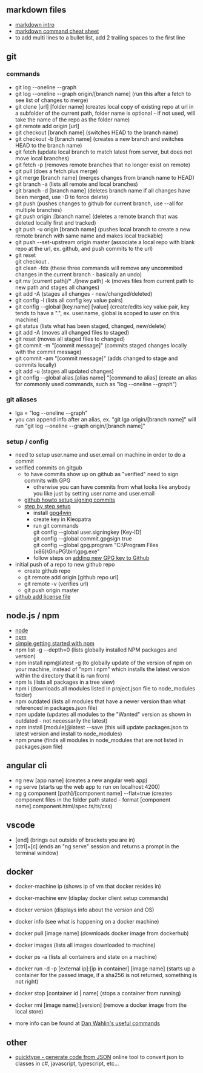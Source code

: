 ## markdown files
* [markdown intro](https://daringfireball.net/projects/markdown/)
* [markdown command cheat sheet](https://github.com/adam-p/markdown-here/wiki/Markdown-Cheatsheet)
* to add multi lines to a bullet list, add 2 trailing spaces to the first line

## git 
### commands
* git log --oneline --graph
* git log --oneline --graph origin/[branch name] (run this after a fetch to see list of changes to merge)
* git clone [url] [folder name] (creates local copy of existing repo at url in a subfolder of the current path, folder name is optional - if not used, will take the name of the repo as the folder name)
* git remote add origin [url]  
* git checkout [branch name] (switches HEAD to the branch name)
* git checkout -b [branch name] (creates a new branch and switches HEAD to the branch name)
* git fetch (update local branch to match latest from server, but does not move local branches)
* git fetch -p (removes remote branches that no longer exist on remote)
* git pull (does a fetch plus merge)
* git merge [branch name] (merges changes from branch name to HEAD)
* git branch -a (lists all remote and local branches)
* git branch -d [branch name] (deletes branch name if all changes have been merged, use -D to force delete)
* git push (pushes changes to github for current branch, use --all for multiple branches)
* git push origin :[branch name] (deletes a remote branch that was deleted locally first and tracked)
* git push -u origin [branch name] (pushes local branch to create a new remote branch with same name and makes local trackable)
* git push --set-upstream origin master (associate a local repo with blank repo at the url, ex. github, and push commits to the url)
* git reset  
  git checkout .   
  git clean -fdx (these three commands will remove any uncommited changes in the current branch - basically an undo)
* git mv [current path]/* ./[new path] -k (moves files from current path to new path and stages all changes)
* git add -A (stages all changes - new/changed/deleted)
* git config -l (lists all config key value pairs)
* git config --global [key.name] [value] (create/edits key value pair, key tends to have a ".", ex. user.name, global is scoped to user on this machine)
* git status (lists what has been staged, changed, new/delete)
* git add -A (moves all changed files to staged)
* git reset (moves all staged files to changed)
* git commit -m "[commit message]" (commits staged changes locally with the commit message)
* git commit -am "[commit message]" (adds changed to stage and commits locally)
* git add -u (stages all updated changes)
* git config --global alias.[alias name] "[command to alias] (create an alias for commonly used commands, such as "log --oneline --graph")

### git aliases
* lga = "log --oneline --graph"
* you can append info after an alias, ex. "git lga origin/[branch name]" will run "git log --oneline --graph origin/[branch name]"

### setup / config
* need to setup user.name and user.email on machine in order to do a commit
* verified commits on gitgub
  * to have commits show up on github as "verified" need to sign commits with GPG
    * otherwise you can have commits from what looks like anybody you like just by setting user.name and user.email
  * [github howto setup signing commits](https://help.github.com/articles/signing-commits-with-gpg/)
  * [step by step setup](https://jamesmckay.net/2016/02/signing-git-commits-with-gpg-on-windows/)
    * install [gpg4win](https://www.gpg4win.org)
    * create key in Kleopatra
    * run git commands  
      git config --global user.signingkey [Key-ID]  
      git config --global commit.gpgsign true  
      git config --global gpg.program "C:\Program Files (x86)\GnuPG\bin\gpg.exe"
    * follow steps on [adding new GPG key to Github](https://help.github.com/articles/adding-a-new-gpg-key-to-your-github-account/)
* initial push of a repo to new github repo
  * create github repo
  * git remote add origin [github repo url]
  * git remote -v (verifies url)
  * git push origin master
* [github add license file](https://help.github.com/articles/adding-a-license-to-a-repository/)

## node.js / npm
* [node](https://nodejs.org/en/)
* [npm](https://www.npmjs.com/)
* [simple getting started with npm](http://nodesource.com/blog/an-absolute-beginners-guide-to-using-npm/)
* npm list -g --depth=0 (lists globally installed NPM packages and version)
* npm install npm@latest -g (to globally update of the version of npm on your machine, instead of "npm i npm" which installs the latest version within the directory that it is run from)
* npm ls (lists all packages in a tree view)
* npm i (downloads all modules listed in project.json file to node_modules folder)
* npm outdated (lists all modules that have a newer version than what referenced in packages.json file)
* npm update (updates all modules to the "Wanted" version as shown in outdated - not necessarily the latest)
* npm install [module]@latest --save (this will update packages.json to latest version and install to node_modules)
* npm prune (finds all modules in node_modules that are not listed in packages.json file)

## angular cli
* ng new [app name] (creates a new angular web app)
* ng serve (starts up the web app to run on localhost:4200)
* ng g component [path]/[component name] --flat=true (creates component files in the folder path stated - format [component name].component.html/spec.ts/ts/css)

## vscode
* [end] (brings out outside of brackets you are in)
* [ctrl]+[c] (ends an "ng serve" session and returns a prompt in the terminal window)

## docker
* docker-machine ip (shows ip of vm that docker resides in)
* docker-machine env (display docker client setup commands)
* docker version (displays info about the version and OS)
* docker info (see what is happening on a docker machine)
* docker pull [image name] (downloads docker image from dockerhub)
* docker images (lists all images downloaded to machine)
* docker ps -a (lists all containers and state on a machine)
* docker run -d -p [external ip]:[ip in container] [image name] (starts up a container for the passed image, if a sha256 is not returned, something is not right)
* docker stop [container id | name] (stops a container from running)
* docker rmi [image name]:[version] (remove a docker image from the local store)

* more info can be found at [Dan Wahlin's useful commands](https://github.com/DanWahlin/Angular-RESTfulService/blob/master/.docker/useful-commands.md)

## other
* [quicktype - generate code from JSON](https://app.quicktype.io/#l=cs&r=json2csharp) online tool to convert json to classes in c#, javascript, typescript, etc...
